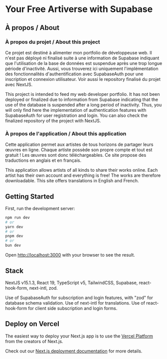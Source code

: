 # Your Free Artiverse with Supabase

## À propos / About

### À propos du projet / About this project

Ce projet est destiné à alimenter mon portfolio de développeuse web. 
Il n'est pas déployé ni finalisé suite à une information de Supabase indiquant que l'utilisation de la base de données est suspendue après une trop longue période d'inactivité. 
Aussi, vous trouverez ici uniquement l'implémentation des fonctionnalités d'authentification avec SupabaseAuth pour une inscription et connexion utilisateur.
Voir aussi le repository finalisé du projet avec NextJS. 

This project is intended to feed my web developer portfolio. It has not been deployed or finalized due to information from Supabase indicating that the use of the database is suspended after a long period of inactivity.
Thus, you will only find here the implementation of authentication features with SupabaseAuth for user registration and login.
You can also check the finalized repository of the project with NextJS.

### À propos de l'application / About this application

Cette application permet aux artistes de tous horizons de partager leurs œuvres en ligne. Chaque artiste possède son propre compte et tout est gratuit ! Les œuvres sont donc téléchargeables. Ce site propose des traductions en anglais et en français. 

This application allows artists of all kinds to share their works online. 
Each artist has their own account and everything is free! The works are therefore downloadable.
This site offers translations in English and French. 


## Getting Started

First, run the development server:

```bash
npm run dev
# or
yarn dev
# or
pnpm dev
# or
bun dev
```
Open [http://localhost:3000](http://localhost:3000) with your browser to see the result.


## Stack

NextJS v15.1.3, React 19, TypeScript v5, TailwindCSS, Supabase, react-hook-form, next-intl, zod. 

Use of SupabaseAuth for subscription and login features, with "zod" for database schema validation. 
Use of next-intl for translations. 
Use of react-hook-form for client side subscription and login forms. 

## Deploy on Vercel

The easiest way to deploy your Next.js app is to use the [Vercel Platform](https://vercel.com/new?utm_medium=default-template&filter=next.js&utm_source=create-next-app&utm_campaign=create-next-app-readme) from the creators of Next.js.

Check out our [Next.js deployment documentation](https://nextjs.org/docs/app/building-your-application/deploying) for more details.
